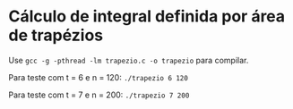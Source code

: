 # Cálculo de integral definida por área de trapézios

Use `gcc -g -pthread -lm trapezio.c -o trapezio` para compilar.

Para teste com t = 6 e n = 120:
`./trapezio 6 120`

Para teste com t = 7 e n = 200:
`./trapezio 7 200`
